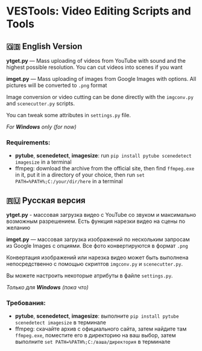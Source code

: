 # VESTools: Video Editing Scripts and Tools

## :uk: English Version

**ytget.py** — Mass uploading of videos from YouTube with sound and the highest possible resolution. You can cut videos into scenes if you want

**imget.py** — Mass uploading of images from Google Images with options. All pictures will be converted to `.png` format

Image conversion or video cutting can be done directly with the `imgconv.py` and `scenecutter.py` scripts.

You can tweak some attributes in `settings.py` file.

_For **Windows** only (for now)_

### Requirements:
- **pytube**, **scenedetect**, **imagesize**: run `pip install pytube scenedetect imagesize` in a terminal
- ffmpeg: download the archive from the official site, then find `ffmpeg.exe` in it, put it in a directory of your choice, then run `set PATH=%PATH%;C:/your/dir/here` in a terminal


## :ru: Русская версия

**ytget.py** - массовая загрузка видео с YouTube со звуком и максимально возможным разрешением. Есть функция нарезки видео на сцены по желанию

**imget.py** — массовая загрузка изображений по нескольким запросам из Google Images с опциями. Все фото конвертируются в формат `.png`

Конвертация изображений или нарезка видео может быть выполнена непосредственно с помощью скриптов `imgconv.py` и `scenecutter.py`.

Вы можете настроить некоторые атрибуты в файле `settings.py`.

_Только для **Windows** (пока что)_

### Требования:
- **pytube**, **scenedetect**, **imagesize**: выполните `pip install pytube scenedetect imagesize` в терминале
- ffmpeg: скачайте архив с официального сайта, затем найдите там `ffmpeg.exe`, поместите его в директорию на ваш выбор, затем выполните `set PATH=%PATH%;C:/ваша/директория` в терминале

